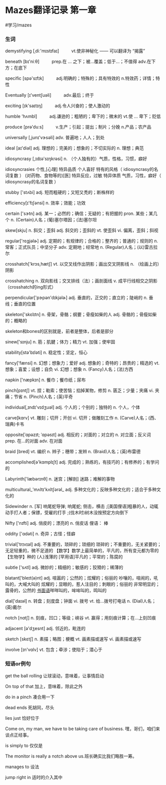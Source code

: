 # Mazes翻译记录 第一章
#学习/mazes

### 生词

demystifying  [ˌdiː'mɪstɪfaɪ]	　	　
vt.使非神秘化 —— 可以翻译为 “揭露”


beneath [bɪ'niːθ]	　	　
prep.在 ... 之下；被...覆盖；低于...；不值得
adv.在下方；在底下

specific [spə'sɪfɪk]	　	　
adj.明确的；特殊的；具有特效的
n.特效药；详情；特性

Eventually [ɪ'ventʃuəli]	　	　
adv.最后；终于

exciting  [ɪk'saɪtɪŋ]	　	　
adj.令人兴奋的；使人激动的

humble 'hʌmbl]	　	　
adj.谦逊的；粗陋的；卑下的；微末的
vt.使 ... 卑下；贬低

produce [prə'duːs]	　	　
v.生产；引起；提出；制片；分娩
n.产品；农产品

universally [,junɪ'vɝsəli]
adv. 普遍地；人人；到处

ideal [aɪ'diəl]
adj. 理想的；完美的；想象的；不切实际的
n. 理想；典范

idiosyncrasy [,ɪdɪə'sɪŋkrəsi]
n. （个人独有的）气质，性格，习惯，癖好

idiosyncrasies
个性,[心理] 特异品质
个人喜好
特有的风格（ idiosyncrasy的名词复数 ）
(对药物、食物等的)[医] 特异反应，过敏
特异体质
气质，习性，癖好（ idiosyncrasy的名词复数 ）

stubby ['stʌbi]
adj. 短而粗硬的；又短又秃的；断株样的

efficiency[ɪ'fɪʃənsi]
n. 效率；效能；功效

certain ['sɝtn]
adj. 某一；必然的；确信；无疑的；有把握的
pron. 某些；某几个
n. (Certain)人名；(葡)塞尔塔因；(法)塞尔坦

skew[skju]
n. 斜交；歪斜
adj. 斜交的；歪斜的
vt. 使歪斜
vi. 偏离，歪斜；斜视

regular['rɛgjəlɚ]
adj. 定期的；有规律的；合格的；整齐的；普通的；规则的
n. 常客；正式队员；中坚分子
adv. 定期地；经常地
n. (Regular)人名；(以)雷古拉尔

crosshatch['krɔs,hætʃ]
vt. 以交叉线作出阴影；画出交叉阴影线
n. （绘画上的）阴影

crosshatching
n. 双向影线；交叉排线（法）；画剖面线
v. 成平行线相交之阴影（crosshatch的ing形式）

perpendicular['pɝpən'dɪkjəlɚ]
adj. 垂直的，正交的；直立的；陡峭的
n. 垂线；垂直的位置

skeleton['skɛlɪtn]
n. 骨架，骨骼；纲要；骨瘦如柴的人
adj. 骨骼的；骨瘦如柴的；概略的

skeleton和bones的区别就是，前者是整体，后者是部分

sinew['sɪnju]
n. 筋；肌腱；体力；精力
vt. 加强；使牢固

stability[stə'bɪləti]
n. 稳定性；坚定，恒心

fancy['fænsi]
n. 幻想；想象力；爱好
adj. 想象的；奇特的；昂贵的；精选的
vt. 想象；喜爱；设想；自负
vi. 幻想；想象
n. (Fancy)人名；(法)方西

napkin ['næpkɪn]
n. 餐巾；餐巾纸；尿布

pinch[pɪntʃ]
vt. 捏；勒索；使苦恼；掐掉某物，修剪
n. 匮乏；少量；夹痛
vi. 夹痛；节省
n. (Pinch)人名；(英)平奇

individual[,ɪndɪ'vɪdʒuəl]
adj. 个人的；个别的；独特的
n. 个人，个体

carve[kɑrv]
vt. 雕刻；切开；开创
vi. 切开；做雕刻工作
n. (Carve)人名；(西、瑞典)卡韦

opposite[ˈɑpəzɪt; ˈɑpəsɪt]
adj. 相反的；对面的；对立的
n. 对立面；反义词
prep. 在…的对面
adv. 在对面

braid [bred]
vt. 编织
n. 辫子；穗带；发辫
n. (Braid)人名；(英)布雷德

accomplished[ə'kɑmplɪʃt]
adj. 完成的；熟练的，有技巧的；有修养的；有学问的

Labyrinth['læbərɪnθ]
n. 迷宫；[解剖] 迷路；难解的事物

multicultural_'mʌltɪ'kʌltʃərəl_
adj. 多种文化的；反映多种文化的；适合于多种文化的

Sidewinder
n. [军] 响尾蛇导弹;  响尾蛇; 侧击，横击
;[美国俚语]粗暴的人，动辄动手打人者；保镖，受雇的打手
;(伐木时)树木没按预定方向倒下

Nifty ['nɪfti]
adj. 俏皮的；漂亮的
n. 俏皮话
俚语： 棒

oddity ['ɑdəti]
n. 奇异；古怪；怪癖

trivial['trɪvɪəl]
adj. 不重要的，琐碎的；琐细的
琐碎的；不重要的，无关紧要的；无足轻重的，微不足道的
【数学】数学上最简单的，平凡的，所有变元都为零的
【生物学】种的
(人)浅薄的
[罕用语]平凡的；平常的；陈腐的

subtle ['sʌtl]
adj. 微妙的；精细的；敏感的；狡猾的；稀薄的

blatant['bleɪt(ə)nt]
adj. 喧嚣的；公然的；炫耀的；俗丽的
吵嚷的，喧闹的，吼叫的，大喊大叫的
炫耀的；显眼的，惹人注目的；刺眼的；俗丽的
非常明显的；露骨的，公然的
[书面语](如羊)咩咩叫的，哞哞叫的，鸣叫的

dial['daɪəl]
n. 转盘；刻度盘；钟面
vi. 拨号
vt. 给…拨号打电话
n. (Dial)人名；(英)戴尔

notch  [nɑtʃ]
n. 刻痕，凹口；等级；峡谷
vt. 赢得；用刻痕计算；在…上刻凹痕

adjacent [ə'dʒesnt]
adj. 邻近的，毗连的

sketch [skɛtʃ]
n. 素描；略图；梗概
vt. 画素描或速写
vi. 画素描或速写

involve  [ɪn'vɑlv] 
vt. 包含；牵涉；使陷于；潜心于

### 短语or例句

get the ball rolling   让球滚动，意味着，让事情启动

On top of that 加上，意味着，除此之外

do in a pinch 凑合用一下

dead ends   死胡同，尽头

lies just  恰好位于

Come on, my man, we have to be taking care of business. 嘿，哥们，咱们来谈点正经事。

is simply to  仅仅是

The monitor is really a notch above us.班长确实比我们略胜一筹。

manages to  设法

jump right in 适时的介入其中
